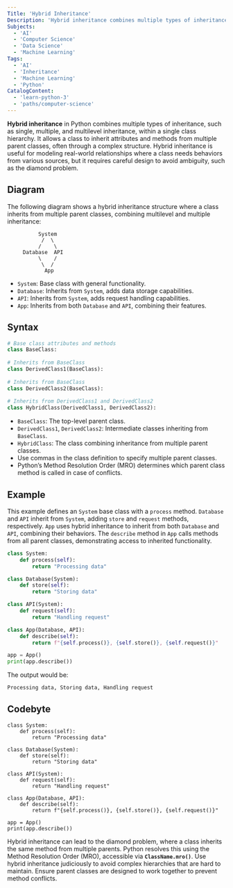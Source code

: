 ```yaml
---
Title: 'Hybrid Inheritance'
Description: 'Hybrid inheritance combines multiple types of inheritance, allowing a class to inherit features from more than one parent and represent complex real-world relationships.' 
Subjects: 
  - 'AI'
  - 'Computer Science'
  - 'Data Science'
  - 'Machine Learning'
Tags: 
  - 'AI' 
  - 'Inheritance'
  - 'Machine Learning'
  - 'Python'
CatalogContent:
  - 'learn-python-3'
  - 'paths/computer-science'
---
```


**Hybrid inheritance** in Python combines multiple types of inheritance, such as single, multiple, and multilevel inheritance, within a single class hierarchy. It allows a class to inherit attributes and methods from multiple parent classes, often through a complex structure. Hybrid inheritance is useful for modeling real-world relationships where a class needs behaviors from various sources, but it requires careful design to avoid ambiguity, such as the diamond problem.

## Diagram

The following diagram shows a hybrid inheritance structure where a class inherits from multiple parent classes, combining multilevel and multiple inheritance:

```
          System
           /  \
          /    \
     Database  API
          \    /
           \  /
            App
```

- `System`: Base class with general functionality.
- `Database`: Inherits from `System`, adds data storage capabilities.
- `API`: Inherits from `System`, adds request handling capabilities.
- `App`: Inherits from both `Database` and `API`, combining their features.

## Syntax

```python
# Base class attributes and methods
class BaseClass:
    
# Inherits from BaseClass
class DerivedClass1(BaseClass):
    
# Inherits from BaseClass
class DerivedClass2(BaseClass):
    
# Inherits from DerivedClass1 and DerivedClass2
class HybridClass(DerivedClass1, DerivedClass2):
```

- `BaseClass`: The top-level parent class.
- `DerivedClass1`, `DerivedClass2`: Intermediate classes inheriting from `BaseClass`.
- `HybridClass`: The class combining inheritance from multiple parent classes.
- Use commas in the class definition to specify multiple parent classes.
- Python’s Method Resolution Order (MRO) determines which parent class method is called in case of conflicts.

## Example

This example defines an `System` base class with a `process` method. `Database` and `API` inherit from `System`, adding `store` and `request` methods, respectively. `App` uses hybrid inheritance to inherit from both `Database` and `API`, combining their behaviors. The `describe` method in `App` calls methods from all parent classes, demonstrating access to inherited functionality.

```python
class System:
    def process(self):
        return "Processing data"

class Database(System):
    def store(self):
        return "Storing data"

class API(System):
    def request(self):
        return "Handling request"

class App(Database, API):
    def describe(self):
        return f"{self.process()}, {self.store()}, {self.request()}"

app = App()
print(app.describe())  
```

The output would be:

```python
Processing data, Storing data, Handling request
```

## Codebyte 

```codebyte/python
class System:
    def process(self):
        return "Processing data"

class Database(System):
    def store(self):
        return "Storing data"

class API(System):
    def request(self):
        return "Handling request"

class App(Database, API):
    def describe(self):
        return f"{self.process()}, {self.store()}, {self.request()}"

app = App()
print(app.describe()) 
```

Hybrid inheritance can lead to the diamond problem, where a class inherits the same method from multiple parents. Python resolves this using the Method Resolution Order (MRO), accessible via **`ClassName.mro()`**. Use hybrid inheritance judiciously to avoid complex hierarchies that are hard to maintain. Ensure parent classes are designed to work together to prevent method conflicts.
